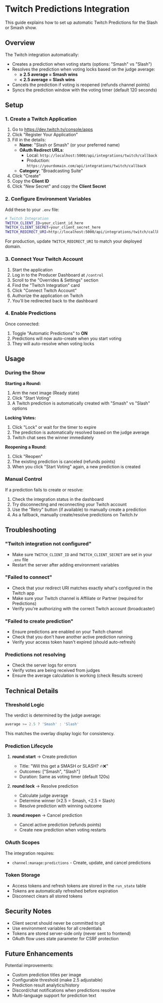 # Twitch Predictions Integration

This guide explains how to set up automatic Twitch Predictions for the Slash or Smash show.

## Overview

The Twitch integration automatically:
- Creates a prediction when voting starts (options: "Smash" vs "Slash")
- Resolves the prediction when voting locks based on the judge average:
  - **≥ 2.5 average = Smash wins**
  - **< 2.5 average = Slash wins**
- Cancels the prediction if voting is reopened (refunds channel points)
- Syncs the prediction window with the voting timer (default 120 seconds)

## Setup

### 1. Create a Twitch Application

1. Go to https://dev.twitch.tv/console/apps
2. Click "Register Your Application"
3. Fill in the details:
   - **Name**: "Slash or Smash" (or your preferred name)
   - **OAuth Redirect URLs**: 
     - Local: `http://localhost:5000/api/integrations/twitch/callback`
     - Production: `https://yourdomain.com/api/integrations/twitch/callback`
   - **Category**: "Broadcasting Suite"
4. Click "Create"
5. Copy the **Client ID**
6. Click "New Secret" and copy the **Client Secret**

### 2. Configure Environment Variables

Add these to your `.env` file:

```bash
# Twitch Integration
TWITCH_CLIENT_ID=your_client_id_here
TWITCH_CLIENT_SECRET=your_client_secret_here
TWITCH_REDIRECT_URI=http://localhost:5000/api/integrations/twitch/callback
```

For production, update `TWITCH_REDIRECT_URI` to match your deployed domain.

### 3. Connect Your Twitch Account

1. Start the application
2. Log in to the Producer Dashboard at `/control`
3. Scroll to the "Overrides & Settings" section
4. Find the "Twitch Integration" card
5. Click "Connect Twitch Account"
6. Authorize the application on Twitch
7. You'll be redirected back to the dashboard

### 4. Enable Predictions

Once connected:
1. Toggle "Automatic Predictions" to **ON**
2. Predictions will now auto-create when you start voting
3. They will auto-resolve when voting locks

## Usage

### During the Show

**Starting a Round:**
1. Arm the next image (Ready state)
2. Click "Start Voting"
3. A Twitch prediction is automatically created with "Smash" vs "Slash" options

**Locking Votes:**
1. Click "Lock" or wait for the timer to expire
2. The prediction is automatically resolved based on the judge average
3. Twitch chat sees the winner immediately

**Reopening a Round:**
1. Click "Reopen"
2. The existing prediction is canceled (refunds points)
3. When you click "Start Voting" again, a new prediction is created

### Manual Control

If a prediction fails to create or resolve:
1. Check the integration status in the dashboard
2. Try disconnecting and reconnecting your Twitch account
3. Use the "Retry" button (if available) to manually create a prediction
4. As a fallback, manually create/resolve predictions on Twitch.tv

## Troubleshooting

### "Twitch integration not configured"
- Make sure `TWITCH_CLIENT_ID` and `TWITCH_CLIENT_SECRET` are set in your `.env` file
- Restart the server after adding environment variables

### "Failed to connect"
- Check that your redirect URI matches exactly what's configured in the Twitch app
- Make sure your Twitch channel is Affiliate or Partner (required for Predictions)
- Verify you're authorizing with the correct Twitch account (broadcaster)

### "Failed to create prediction"
- Ensure predictions are enabled on your Twitch channel
- Check that you don't have another active prediction running
- Verify your access token hasn't expired (should auto-refresh)

### Predictions not resolving
- Check the server logs for errors
- Verify votes are being received from judges
- Ensure the average calculation is working (check Results screen)

## Technical Details

### Threshold Logic

The verdict is determined by the judge average:
```typescript
average >= 2.5 ? 'Smash' : 'Slash'
```

This matches the overlay display logic for consistency.

### Prediction Lifecycle

1. **round:start** → Create prediction
   - Title: "Will this get a SMASH or SLASH? 🔥❌"
   - Outcomes: ["Smash", "Slash"]
   - Duration: Same as voting timer (default 120s)

2. **round:lock** → Resolve prediction
   - Calculate judge average
   - Determine winner (≥2.5 = Smash, <2.5 = Slash)
   - Resolve prediction with winning outcome

3. **round:reopen** → Cancel prediction
   - Cancel active prediction (refunds points)
   - Create new prediction when voting restarts

### OAuth Scopes

The integration requires:
- `channel:manage:predictions` - Create, update, and cancel predictions

### Token Storage

- Access tokens and refresh tokens are stored in the `run_state` table
- Tokens are automatically refreshed before expiration
- Disconnect clears all stored tokens

## Security Notes

- Client secret should never be committed to git
- Use environment variables for all credentials
- Tokens are stored server-side only (never sent to frontend)
- OAuth flow uses state parameter for CSRF protection

## Future Enhancements

Potential improvements:
- Custom prediction titles per image
- Configurable threshold (make 2.5 adjustable)
- Prediction result analytics/history
- Discord/chat notifications when predictions resolve
- Multi-language support for prediction text
